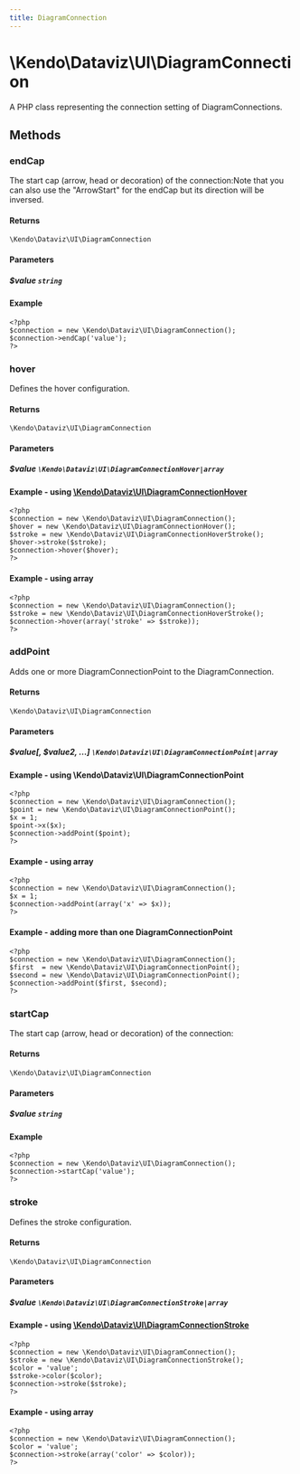 ```yaml
---
title: DiagramConnection
---
```


# \Kendo\Dataviz\UI\DiagramConnection

A PHP class representing the connection setting of DiagramConnections.


## Methods

### endCap
The start cap (arrow, head or decoration) of the connection:Note that you can also use the "ArrowStart" for the endCap but its direction will be inversed.

#### Returns
`\Kendo\Dataviz\UI\DiagramConnection`

#### Parameters

##### $value `string`



#### Example 
    <?php
    $connection = new \Kendo\Dataviz\UI\DiagramConnection();
    $connection->endCap('value');
    ?>

### hover

Defines the hover configuration.

#### Returns
`\Kendo\Dataviz\UI\DiagramConnection`

#### Parameters

##### $value `\Kendo\Dataviz\UI\DiagramConnectionHover|array`


#### Example - using [\Kendo\Dataviz\UI\DiagramConnectionHover](/kendo-ui/api/wrappers/php/Kendo/Dataviz/UI/DiagramConnectionHover)
    <?php
    $connection = new \Kendo\Dataviz\UI\DiagramConnection();
    $hover = new \Kendo\Dataviz\UI\DiagramConnectionHover();
    $stroke = new \Kendo\Dataviz\UI\DiagramConnectionHoverStroke();
    $hover->stroke($stroke);
    $connection->hover($hover);
    ?>

#### Example - using array

    <?php
    $connection = new \Kendo\Dataviz\UI\DiagramConnection();
    $stroke = new \Kendo\Dataviz\UI\DiagramConnectionHoverStroke();
    $connection->hover(array('stroke' => $stroke));
    ?>

### addPoint

Adds one or more DiagramConnectionPoint to the DiagramConnection.

#### Returns
`\Kendo\Dataviz\UI\DiagramConnection`

#### Parameters

##### $value[, $value2, ...] `\Kendo\Dataviz\UI\DiagramConnectionPoint|array`

#### Example - using \Kendo\Dataviz\UI\DiagramConnectionPoint

    <?php
    $connection = new \Kendo\Dataviz\UI\DiagramConnection();
    $point = new \Kendo\Dataviz\UI\DiagramConnectionPoint();
    $x = 1;
    $point->x($x);
    $connection->addPoint($point);
    ?>

#### Example - using array

    <?php
    $connection = new \Kendo\Dataviz\UI\DiagramConnection();
    $x = 1;
    $connection->addPoint(array('x' => $x));
    ?>

#### Example - adding more than one DiagramConnectionPoint

    <?php
    $connection = new \Kendo\Dataviz\UI\DiagramConnection();
    $first  = new \Kendo\Dataviz\UI\DiagramConnectionPoint();
    $second = new \Kendo\Dataviz\UI\DiagramConnectionPoint();
    $connection->addPoint($first, $second);
    ?>

### startCap
The start cap (arrow, head or decoration) of the connection:

#### Returns
`\Kendo\Dataviz\UI\DiagramConnection`

#### Parameters

##### $value `string`



#### Example 
    <?php
    $connection = new \Kendo\Dataviz\UI\DiagramConnection();
    $connection->startCap('value');
    ?>

### stroke

Defines the stroke configuration.

#### Returns
`\Kendo\Dataviz\UI\DiagramConnection`

#### Parameters

##### $value `\Kendo\Dataviz\UI\DiagramConnectionStroke|array`


#### Example - using [\Kendo\Dataviz\UI\DiagramConnectionStroke](/kendo-ui/api/wrappers/php/Kendo/Dataviz/UI/DiagramConnectionStroke)
    <?php
    $connection = new \Kendo\Dataviz\UI\DiagramConnection();
    $stroke = new \Kendo\Dataviz\UI\DiagramConnectionStroke();
    $color = 'value';
    $stroke->color($color);
    $connection->stroke($stroke);
    ?>

#### Example - using array

    <?php
    $connection = new \Kendo\Dataviz\UI\DiagramConnection();
    $color = 'value';
    $connection->stroke(array('color' => $color));
    ?>

